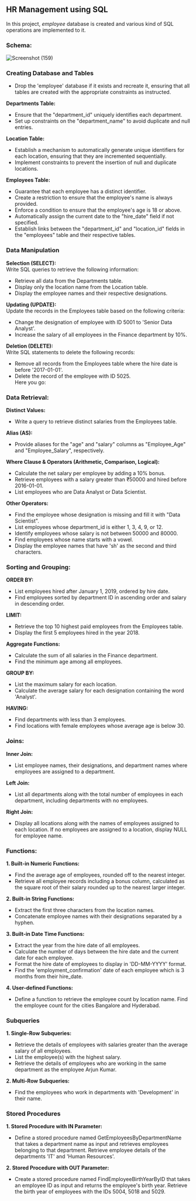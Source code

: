  ## HR Management using SQL
In this project, _employee_ database is created and various kind of SQL operations are implemented to it.

### Schema:
![Screenshot (159)](https://github.com/user-attachments/assets/c19355da-40b0-4435-bcb7-1ef5d72eb661)

### Creating Database and Tables
*  Drop the 'employee' database if it exists and recreate it, ensuring that all tables are created with the appropriate constraints as instructed.<br>

**Departments Table:**<br>
*  Ensure that the "department_id" uniquely identifies each department.<br>
*  Set up constraints on the "department_name" to avoid duplicate and null entries.<br>

**Location Table:**<br>
*  Establish a mechanism to automatically generate unique identifiers for each location, ensuring that they are incremented sequentially.<br>
*  Implement constraints to prevent the insertion of null and duplicate locations.<br>

**Employees Table:**<br>
*  Guarantee that each employee has a distinct identifier.<br>
*  Create a restriction to ensure that the employee's name is always provided.<br>
*  Enforce a condition to ensure that the employee's age is 18 or above.<br>
*  Automatically assign the current date to the "hire_date" field if not specified.<br>
*  Establish links between the "department_id" and "location_id" fields in the "employees" table and their respective tables.<br>

### Data Manipulation
**Selection (SELECT):** <br>
Write SQL queries to retrieve the following information:<br>
*  Retrieve all data from the Departments table.<br>
*  Display only the location name from the Location table.<br>
*  Display the employee names and their respective designations.<br>
 
**Updating (UPDATE):** <br>
Update the records in the Employees table based on the following criteria:<br>
*  Change the designation of employee with ID 5001 to 'Senior Data Analyst'.<br>
*  Increase the salary of all employees in the Finance department by 10%.<br>

**Deletion (DELETE):** <br>
Write SQL statements to delete the following records:<br>
*  Remove all records from the Employees table where the hire date is before '2017-01-01'.<br>
*  Delete the record of the employee with ID 5025.<br>
Here you go:

### Data Retrieval:
**Distinct Values:**<br>
*  Write a query to retrieve distinct salaries from the Employees table.<br>

**Alias (AS):**<br>
*  Provide aliases for the "age" and "salary" columns as "Employee_Age" and "Employee_Salary", respectively.<br>

**Where Clause & Operators (Arithmetic, Comparison, Logical):**<br>
*  Calculate the net salary per employee by adding a 10% bonus.<br>
*  Retrieve employees with a salary greater than ₹50000 and hired before 2016-01-01.<br>
*  List employees who are Data Analyst or Data Scientist.<br>

**Other Operators:**<br>
*  Find the employee whose designation is missing and fill it with "Data Scientist".<br>
*  List employees whose department_id is either 1, 3, 4, 9, or 12.<br>
*  Identify employees whose salary is not between 50000 and 80000.<br>
*  Find employees whose name starts with a vowel.<br>
*  Display the employee names that have 'sh' as the second and third characters.<br>

### Sorting and Grouping:
**ORDER BY:**<br>
*  List employees hired after January 1, 2019, ordered by hire date.<br>
*  Find employees sorted by department ID in ascending order and salary in descending order.<br>

**LIMIT:**<br>
*  Retrieve the top 10 highest paid employees from the Employees table.<br>
*  Display the first 5 employees hired in the year 2018.<br>

**Aggregate Functions:**<br>
*  Calculate the sum of all salaries in the Finance department.<br>
*  Find the minimum age among all employees.<br>

**GROUP BY:**<br>
*  List the maximum salary for each location.<br>
*  Calculate the average salary for each designation containing the word 'Analyst'.<br>

**HAVING:**<br>
*  Find departments with less than 3 employees.<br>
*  Find locations with female employees whose average age is below 30.<br>

### Joins:
**Inner Join:**<br>
*  List employee names, their designations, and department names where employees are assigned to a department.<br>

**Left Join:**<br>
*  List all departments along with the total number of employees in each department, including departments with no employees.<br>

**Right Join:**<br>
*  Display all locations along with the names of employees assigned to each location. If no employees are assigned to a location, display NULL for employee name.<br>

### Functions:
**1. Built-in Numeric Functions:**<br>
*  Find the average age of employees, rounded off to the nearest integer.<br>
*  Retrieve all employee records including a bonus column, calculated as the square root of their salary rounded up to the nearest larger integer.<br>

**2. Built-in String Functions:**<br>
*  Extract the first three characters from the location names.<br>
*  Concatenate employee names with their designations separated by a hyphen.<br>

**3. Built-in Date Time Functions:**<br>
*  Extract the year from the hire date of all employees.<br>
*  Calculate the number of days between the hire date and the current date for each employee.<br>
*  Format the hire date of employees to display in 'DD-MM-YYYY' format.<br>
*  Find the 'employment_confirmation' date of each employee which is 3 months from their hire_date.<br>

**4. User-defined Functions:**<br>
*  Define a function to retrieve the employee count by location name. Find the employee count for the cities Bangalore and Hyderabad.<br>

### Subqueries
**1. Single-Row Subqueries:**<br>
*  Retrieve the details of employees with salaries greater than the average salary of all employees.<br>
*  List the employee(s) with the highest salary.<br>
*  Retrieve the details of employees who are working in the same department as the employee Arjun Kumar.<br>

**2. Multi-Row Subqueries:**<br>
*  Find the employees who work in departments with 'Development' in their name.<br>

### Stored Procedures
**1. Stored Procedure with IN Parameter:**<br>
*  Define a stored procedure named GetEmployeesByDepartmentName that takes a department name as input and retrieves employees belonging to that department. Retrieve employee details of the departments 'IT' and 'Human Resources'.<br>

**2. Stored Procedure with OUT Parameter:**<br>
*  Create a stored procedure named FindEmployeeBirthYearByID that takes an employee ID as input and returns the employee's birth year. Retrieve the birth year of employees with the IDs 5004, 5018 and 5029.<br>
